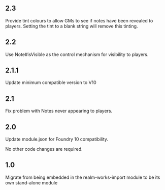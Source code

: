 ## 2.3

Provide tint colours to allow GMs to see if notes have been revealed to players. Setting the tint to a blank string will remove this tinting.

## 2.2

Use Note#isVisible as the control mechanism for visibility to players.

## 2.1.1

Update minimum compatible version to V10

## 2.1

Fix problem with Notes never appearing to players.

## 2.0

Update module.json for Foundry 10 compatibility.

No other code changes are required.

## 1.0

Migrate from being embedded in the realm-works-import module to be its own stand-alone module
